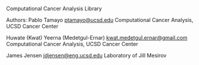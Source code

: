 Computational Cancer Analysis Library

Authors:
Pablo Tamayo
ptamayo@ucsd.edu
Computational Cancer Analysis, UCSD Cancer Center

Huwate (Kwat) Yeerna (Medetgul-Ernar)
kwat.medetgul.ernar@gmail.com
Computational Cancer Analysis, UCSD Cancer Center

James Jensen
jdjensen@eng.ucsd.edu
Laboratory of Jill Mesirov
